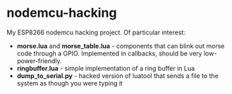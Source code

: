 # nodemcu-hacking
My ESP8266 nodemcu hacking project. Of particular interest:
  * **morse.lua** and **morse_table.lua** - components that can blink out morse code through a GPIO. Implemented in callbacks, should be very low-power-friendly.
  * **ringbuffer.lua** - simple implementation of a ring buffer in Lua
  * **dump_to_serial.py** - hacked version of luatool that sends a file to the system as though you were typing it
